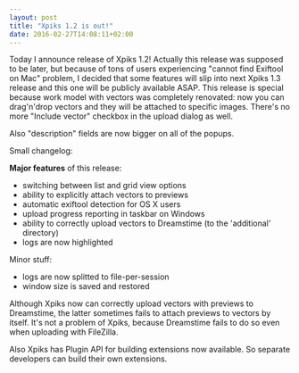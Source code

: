 ```yaml
---
layout: post
title: "Xpiks 1.2 is out!"
date: 2016-02-27T14:08:11+02:00
---
```


Today I announce release of Xpiks 1.2! Actually this release was supposed to be later, but because of tons of users experiencing "cannot find Exiftool on Mac" problem, I decided that some features will slip into next Xpiks 1.3 release and this one will be publicly available ASAP. This release is special because work model with vectors was completely renovated: now you can drag'n'drop vectors and they will be attached to specific images. There's no more "Include vector" checkbox in the upload dialog as well.

Also "description" fields are now bigger on all of the popups.

Small changelog:

**Major features** of this release:

- switching between list and grid view options
- ability to explicitly attach vectors to previews
- automatic exiftool detection for OS X users
- upload progress reporting in taskbar on Windows
- ability to correctly upload vectors to Dreamstime (to the 'additional' directory)
- logs are now highlighted

Minor stuff:

- logs are now splitted to file-per-session
- window size is saved and restored

Although Xpiks now can correctly upload vectors with previews to Dreamstime, the latter sometimes fails to attach previews to vectors by itself. It's not a problem of Xpiks, because Dreamstime fails to do so even when uploading with FileZilla.

Also Xpiks has Plugin API for building extensions now available. So separate developers can build their own extensions.